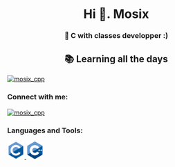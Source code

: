 <h1 align="center">Hi 👋. Mosix</h1>
<h3 align="center">🔭 C with classes developper :)</h3>
<h2 align="center">📚 Learning all the days</h2>

<p align="left"> <a href="https://twitter.com/mosix_cpp" target="blank"><img src="https://img.shields.io/twitter/follow/mosix_cpp?logo=twitter&style=for-the-badge" alt="mosix_cpp" /></a> </p>

<h3 align="left">Connect with me:</h3>
<p align="left">
<a href="https://twitter.com/mosix_cpp" target="blank"><img align="center" src="https://raw.githubusercontent.com/rahuldkjain/github-profile-readme-generator/master/src/images/icons/Social/twitter.svg" alt="mosix_cpp" height="30" width="40" /></a>
</p>

<h3 align="left">Languages and Tools:</h3>
<p align="left"> <a href="https://www.cprogramming.com/" target="_blank" rel="noreferrer"> <img src="https://raw.githubusercontent.com/devicons/devicon/master/icons/c/c-original.svg" alt="c" width="40" height="40"/> </a> <a href="https://www.w3schools.com/cpp/" target="_blank" rel="noreferrer"> <img src="https://raw.githubusercontent.com/devicons/devicon/master/icons/cplusplus/cplusplus-original.svg" alt="cplusplus" width="40" height="40"/> </a> </p>
